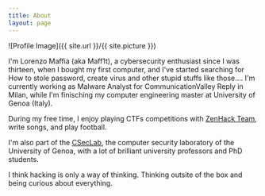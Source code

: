 ```yaml
---
title: About
layout: page
---
```

![Profile Image]({{ site.url }}/{{ site.picture }})

<p>I'm Lorenzo Maffia (aka Maff1t), a cybersecurity enthusiast since I was thirteen, when I bought my first computer, and I've started searching for How to stole password, create virus and other stupid stuffs like those....
I'm currently working as Malware Analyst for CommunicationValley Reply in Milan, while I'm finisching my computer engineering master at University of Genoa (Italy).  

During my free time, I enjoy playing CTFs competitions with <a class="link" href="https://zenhack.team">ZenHack Team</a>, write songs, and play football.

</p>

<p>I'm also part of the <a class="link" href="https://csec.it/">CSecLab</a>, the computer security laboratory of the University of Genoa, with a lot of brilliant university professors and PhD students.</p>


<p>I think hacking is only a way of thinking. Thinking outsite of the box and being curious about everything.</p>
